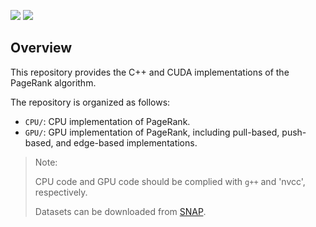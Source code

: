 [![](https://img.shields.io/badge/C++-Language-blue.svg?style=flat&logo=c%2B%2B)](http://www.cplusplus.com/doc/tutorial/)
[![](https://img.shields.io/badge/CUDA-NVIDIA-green)](https://developer.nvidia.com/)

## Overview
This repository provides the C++ and CUDA implementations of the PageRank algorithm.

The repository is organized as follows:
* ```CPU/```: CPU implementation of PageRank.
* ```GPU/```: GPU implementation of PageRank, including pull-based, push-based, and edge-based implementations.

> Note:
> 
> CPU code and GPU code should be complied with `g++` and 'nvcc', respectively.
> 
> Datasets can be downloaded from [SNAP](http://snap.stanford.edu/data/index.html).
